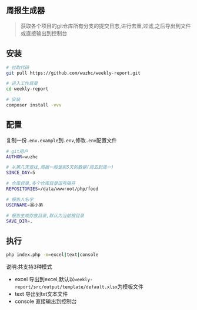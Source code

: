 ## 周报生成器
> 获取各个项目的git仓库所有分支的提交日志,进行去重,过滤,之后导出到文件或直接输出到控制台

## 安装
```bash
# 拉取代码
git pull https://github.com/wuzhc/weekly-report.git

# 进入工作目录
cd weekly-report

# 安装
composer install -vvv
```

## 配置
复制一份`.env.example`到`.env`,修改`.env`配置文件
```bash
# git用户
AUTHOR=wuzhc

# 从第几天查找,周报一般是前5天的数据(周五到周一)
SINCE_DAY=5

# 仓库目录,多个仓库目录逗号隔开
REPOSITORIES=/data/wwwroot/php/food

# 报告人名字
USERNAME=吴小弟

# 报告生成存放目录,默认为当前根目录
SAVE_DIR=.
```

## 执行
```bash
php index.php -m=excel|text|console
```
说明:共支持3种模式
- excel 导出到excel,默认以`weekly-report/src/output/template/default.xlsx`为模板文件
- text 导出到txt文本文件
- console 直接输出到控制台
